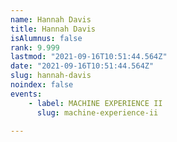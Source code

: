 ```yaml
---
name: Hannah Davis
title: Hannah Davis
isAlumnus: false
rank: 9.999
lastmod: "2021-09-16T10:51:44.564Z"
date: "2021-09-16T10:51:44.564Z"
slug: hannah-davis
noindex: false
events:
    - label: MACHINE EXPERIENCE II
      slug: machine-experience-ii

---
```

